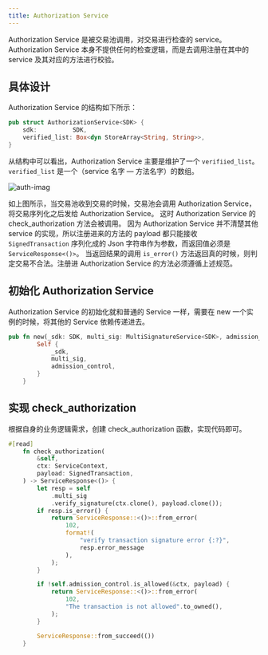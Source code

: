 ```yaml
---
title: Authorization Service
---
```


Authorization Service 是被交易池调用，对交易进行检查的 service。Authorization Service 本身不提供任何的检查逻辑，而是去调用注册在其中的 service 及其对应的方法进行校验。

## 具体设计

Authorization Service 的结构如下所示：

```rust
pub struct AuthorizationService<SDK> {
    sdk:          SDK,
    verified_list: Box<dyn StoreArray<String, String>>,
}
```

从结构中可以看出，Authorization Service 主要是维护了一个 `verifiied_list`。
`verified_list` 是一个（service 名字 — 方法名字）的数组。

![auth-imag](../../../../static/auth.svg)

如上图所示，当交易池收到交易的时候，交易池会调用 Authorization Service，将交易序列化之后发给 Authorization Service。
这时 Authorization Service 的 check_authorization 方法会被调用。
因为 Authorization Service 并不清楚其他 service 的实现，所以注册进来的方法的 payload 都只能接收 `SignedTransaction` 序列化成的 Json 字符串作为参数，而返回值必须是 `ServiceResponse<()>`。
当返回结果的调用 `is_error()` 方法返回真的时候，则判定交易不合法。注册进 Authorization Service 的方法必须遵循上述规范。

## 初始化 Authorization Service

Authorization Service 的初始化就和普通的 Service 一样，需要在 new 一个实例的时候，将其他的 Service 依赖传递进去。

```rust
pub fn new(_sdk: SDK, multi_sig: MultiSignatureService<SDK>, admission_control: AC) -> Self {
        Self {
            _sdk,
            multi_sig,
            admission_control,
        }
    }

```
## 实现 check_authorization

根据自身的业务逻辑需求，创建 check_authorization 函数，实现代码即可。
```rust
#[read]
    fn check_authorization(
        &self,
        ctx: ServiceContext,
        payload: SignedTransaction,
    ) -> ServiceResponse<()> {
        let resp = self
            .multi_sig
            .verify_signature(ctx.clone(), payload.clone());
        if resp.is_error() {
            return ServiceResponse::<()>::from_error(
                102,
                format!(
                    "verify transaction signature error {:?}",
                    resp.error_message
                ),
            );
        }

        if !self.admission_control.is_allowed(&ctx, payload) {
            return ServiceResponse::<()>::from_error(
                102,
                "The transaction is not allowed".to_owned(),
            );
        }

        ServiceResponse::from_succeed(())
    }
```

